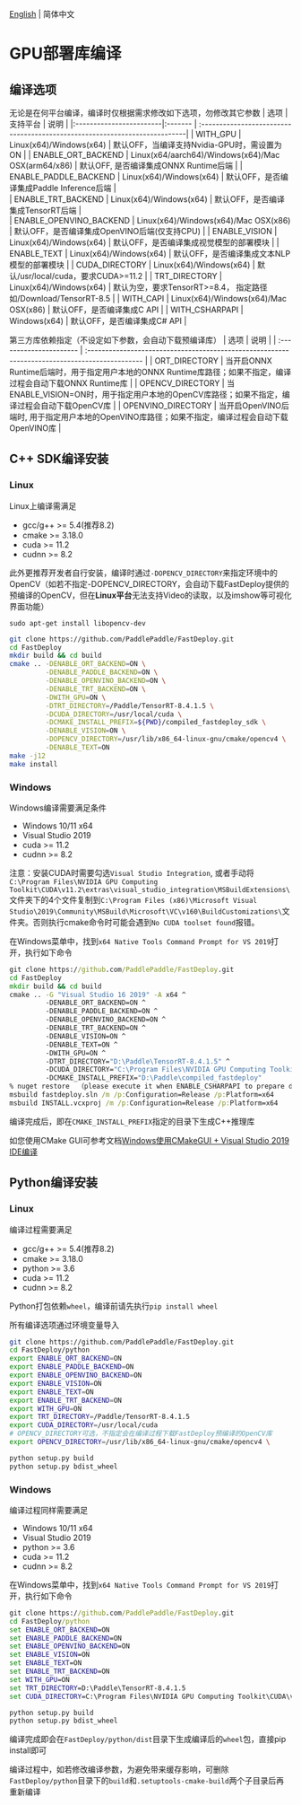 [English](../../en/build_and_install/gpu.md) | 简体中文

# GPU部署库编译

## 编译选项

无论是在何平台编译，编译时仅根据需求修改如下选项，勿修改其它参数
| 选项                      | 支持平台 | 说明                                                                        |
|:------------------------|:------- | :--------------------------------------------------------------------------|
| WITH_GPU | Linux(x64)/Windows(x64) | 默认OFF，当编译支持Nvidia-GPU时，需设置为ON |
| ENABLE_ORT_BACKEND      | Linux(x64/aarch64)/Windows(x64)/Mac OSX(arm64/x86) | 默认OFF, 是否编译集成ONNX Runtime后端    |
| ENABLE_PADDLE_BACKEND   | Linux(x64)/Windows(x64) | 默认OFF，是否编译集成Paddle Inference后端                             |  
| ENABLE_TRT_BACKEND   | Linux(x64)/Windows(x64) | 默认OFF，是否编译集成TensorRT后端                             |  
| ENABLE_OPENVINO_BACKEND | Linux(x64)/Windows(x64)/Mac OSX(x86) | 默认OFF，是否编译集成OpenVINO后端(仅支持CPU)       |
| ENABLE_VISION           | Linux(x64)/Windows(x64) | 默认OFF，是否编译集成视觉模型的部署模块                                                    |
| ENABLE_TEXT             | Linux(x64)/Windows(x64) | 默认OFF，是否编译集成文本NLP模型的部署模块                                                  |
| CUDA_DIRECTORY         | Linux(x64)/Windows(x64) | 默认/usr/local/cuda，要求CUDA>=11.2 |
| TRT_DIRECTORY | Linux(x64)/Windows(x64) | 默认为空，要求TensorRT>=8.4， 指定路径如/Download/TensorRT-8.5 |
| WITH_CAPI             | Linux(x64)/Windows(x64)/Mac OSX(x86) | 默认OFF，是否编译集成C API  |
| WITH_CSHARPAPI        | Windows(x64) | 默认OFF，是否编译集成C# API  |

第三方库依赖指定（不设定如下参数，会自动下载预编译库）
| 选项                     | 说明                                                                                           |
| :---------------------- | :--------------------------------------------------------------------------------------------- |
| ORT_DIRECTORY           | 当开启ONNX Runtime后端时，用于指定用户本地的ONNX Runtime库路径；如果不指定，编译过程会自动下载ONNX Runtime库  |
| OPENCV_DIRECTORY        | 当ENABLE_VISION=ON时，用于指定用户本地的OpenCV库路径；如果不指定，编译过程会自动下载OpenCV库              |
| OPENVINO_DIRECTORY      | 当开启OpenVINO后端时, 用于指定用户本地的OpenVINO库路径；如果不指定，编译过程会自动下载OpenVINO库             |

## C++ SDK编译安装

### Linux

Linux上编译需满足
- gcc/g++ >= 5.4(推荐8.2)
- cmake >= 3.18.0
- cuda >= 11.2
- cudnn >= 8.2

此外更推荐开发者自行安装，编译时通过`-DOPENCV_DIRECTORY`来指定环境中的OpenCV（如若不指定-DOPENCV_DIRECTORY，会自动下载FastDeploy提供的预编译的OpenCV，但在**Linux平台**无法支持Video的读取，以及imshow等可视化界面功能）
```
sudo apt-get install libopencv-dev
```

```bash
git clone https://github.com/PaddlePaddle/FastDeploy.git
cd FastDeploy
mkdir build && cd build
cmake .. -DENABLE_ORT_BACKEND=ON \
         -DENABLE_PADDLE_BACKEND=ON \
         -DENABLE_OPENVINO_BACKEND=ON \
         -DENABLE_TRT_BACKEND=ON \
         -DWITH_GPU=ON \
         -DTRT_DIRECTORY=/Paddle/TensorRT-8.4.1.5 \
         -DCUDA_DIRECTORY=/usr/local/cuda \
         -DCMAKE_INSTALL_PREFIX=${PWD}/compiled_fastdeploy_sdk \
         -DENABLE_VISION=ON \
         -DOPENCV_DIRECTORY=/usr/lib/x86_64-linux-gnu/cmake/opencv4 \
         -DENABLE_TEXT=ON
make -j12
make install
```

### Windows

Windows编译需要满足条件

- Windows 10/11 x64
- Visual Studio 2019
- cuda >= 11.2
- cudnn >= 8.2

注意：安装CUDA时需要勾选`Visual Studio Integration`, 或者手动将`C:\Program Files\NVIDIA GPU Computing Toolkit\CUDA\v11.2\extras\visual_studio_integration\MSBuildExtensions\`文件夹下的4个文件复制到`C:\Program Files (x86)\Microsoft Visual Studio\2019\Community\MSBuild\Microsoft\VC\v160\BuildCustomizations\`文件夹。否则执行cmake命令时可能会遇到`No CUDA toolset found`报错。

在Windows菜单中，找到`x64 Native Tools Command Prompt for VS 2019`打开，执行如下命令

```bat
git clone https://github.com/PaddlePaddle/FastDeploy.git
cd FastDeploy
mkdir build && cd build
cmake .. -G "Visual Studio 16 2019" -A x64 ^
         -DENABLE_ORT_BACKEND=ON ^
         -DENABLE_PADDLE_BACKEND=ON ^
         -DENABLE_OPENVINO_BACKEND=ON ^
         -DENABLE_TRT_BACKEND=ON ^
         -DENABLE_VISION=ON ^
         -DENABLE_TEXT=ON ^
         -DWITH_GPU=ON ^
         -DTRT_DIRECTORY="D:\Paddle\TensorRT-8.4.1.5" ^
         -DCUDA_DIRECTORY="C:\Program Files\NVIDIA GPU Computing Toolkit\CUDA\v11.2" ^
         -DCMAKE_INSTALL_PREFIX="D:\Paddle\compiled_fastdeploy"
% nuget restore  （please execute it when ENABLE_CSHARPAPI to prepare dependencies in C#)
msbuild fastdeploy.sln /m /p:Configuration=Release /p:Platform=x64
msbuild INSTALL.vcxproj /m /p:Configuration=Release /p:Platform=x64
```

编译完成后，即在`CMAKE_INSTALL_PREFIX`指定的目录下生成C++推理库

如您使用CMake GUI可参考文档[Windows使用CMakeGUI + Visual Studio 2019 IDE编译](../faq/build_on_win_with_gui.md)

## Python编译安装


### Linux

编译过程需要满足
- gcc/g++ >= 5.4(推荐8.2)
- cmake >= 3.18.0
- python >= 3.6
- cuda >= 11.2
- cudnn >= 8.2

Python打包依赖`wheel`，编译前请先执行`pip install wheel`

所有编译选项通过环境变量导入

```bash
git clone https://github.com/PaddlePaddle/FastDeploy.git
cd FastDeploy/python
export ENABLE_ORT_BACKEND=ON
export ENABLE_PADDLE_BACKEND=ON
export ENABLE_OPENVINO_BACKEND=ON
export ENABLE_VISION=ON
export ENABLE_TEXT=ON
export ENABLE_TRT_BACKEND=ON
export WITH_GPU=ON
export TRT_DIRECTORY=/Paddle/TensorRT-8.4.1.5
export CUDA_DIRECTORY=/usr/local/cuda
# OPENCV_DIRECTORY可选，不指定会在编译过程下载FastDeploy预编译的OpenCV库
export OPENCV_DIRECTORY=/usr/lib/x86_64-linux-gnu/cmake/opencv4 \

python setup.py build
python setup.py bdist_wheel
```

### Windows

编译过程同样需要满足
- Windows 10/11 x64
- Visual Studio 2019
- python >= 3.6
- cuda >= 11.2
- cudnn >= 8.2

在Windows菜单中，找到`x64 Native Tools Command Prompt for VS 2019`打开，执行如下命令

```bat
git clone https://github.com/PaddlePaddle/FastDeploy.git
cd FastDeploy/python
set ENABLE_ORT_BACKEND=ON
set ENABLE_PADDLE_BACKEND=ON
set ENABLE_OPENVINO_BACKEND=ON
set ENABLE_VISION=ON
set ENABLE_TEXT=ON
set ENABLE_TRT_BACKEND=ON
set WITH_GPU=ON
set TRT_DIRECTORY=D:\Paddle\TensorRT-8.4.1.5
set CUDA_DIRECTORY=C:\Program Files\NVIDIA GPU Computing Toolkit\CUDA\v11.2

python setup.py build
python setup.py bdist_wheel
```

编译完成即会在`FastDeploy/python/dist`目录下生成编译后的`wheel`包，直接pip install即可

编译过程中，如若修改编译参数，为避免带来缓存影响，可删除`FastDeploy/python`目录下的`build`和`.setuptools-cmake-build`两个子目录后再重新编译
